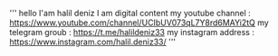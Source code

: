 '''
hello I'am halil deniz
I am digital content
my youtube channel   :  https://www.youtube.com/channel/UCIbUV073qL7Y8rd6MAYi2tQ
my telegram groub    :  https://t.me/halildeniz33
my instagram address :  https://www.instagram.com/halil.deniz33/
'''
